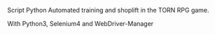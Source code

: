 Script Python
Automated training and shoplift in the TORN RPG game.

With
Python3,
Selenium4 and
WebDriver-Manager
